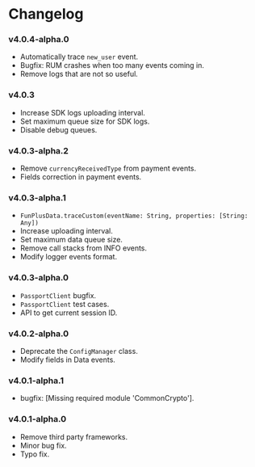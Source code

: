 # Changelog

### v4.0.4-alpha.0

* Automatically trace `new_user` event.
* Bugfix: RUM crashes when too many events coming in.
* Remove logs that are not so useful.

### v4.0.3

* Increase SDK logs uploading interval.
* Set maximum queue size for SDK logs.
* Disable debug queues.

### v4.0.3-alpha.2

* Remove `currencyReceivedType` from payment events.
* Fields correction in payment events.

### v4.0.3-alpha.1

* `FunPlusData.traceCustom(eventName: String, properties: [String: Any])`
* Increase uploading interval.
* Set maximum data queue size.
* Remove call stacks from INFO events.
* Modify logger events format.

### v4.0.3-alpha.0

* `PassportClient` bugfix.
* `PassportClient` test cases.
* API to get current session ID.

### v4.0.2-alpha.0

* Deprecate the `ConfigManager` class.
* Modify fields in Data events.

### v4.0.1-alpha.1

* bugfix: [Missing required module 'CommonCrypto'].

### v4.0.1-alpha.0

* Remove third party frameworks.
* Minor bug fix.
* Typo fix.



